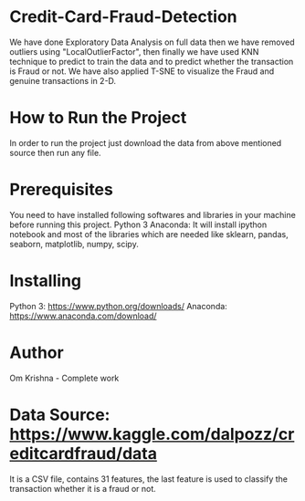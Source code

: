 # Credit-Card-Fraud-Detection
We have done Exploratory Data Analysis on full data then we have removed outliers using "LocalOutlierFactor", then finally we have used KNN technique to predict to train the data and to predict whether the transaction is Fraud or not. We have also applied T-SNE to visualize the Fraud and genuine transactions in 2-D.

# How to Run the Project
In order to run the project just download the data from above mentioned source then run any file.

# Prerequisites
You need to have installed following softwares and libraries in your machine before running this project.
Python 3
Anaconda: It will install ipython notebook and most of the libraries which are needed like sklearn, pandas, seaborn, matplotlib, numpy, scipy.

# Installing
Python 3: https://www.python.org/downloads/
Anaconda: https://www.anaconda.com/download/
# Author
Om Krishna - Complete work

# Data Source: https://www.kaggle.com/dalpozz/creditcardfraud/data
It is a CSV file, contains 31 features, the last feature is used to classify the transaction whether it is a fraud or not.

